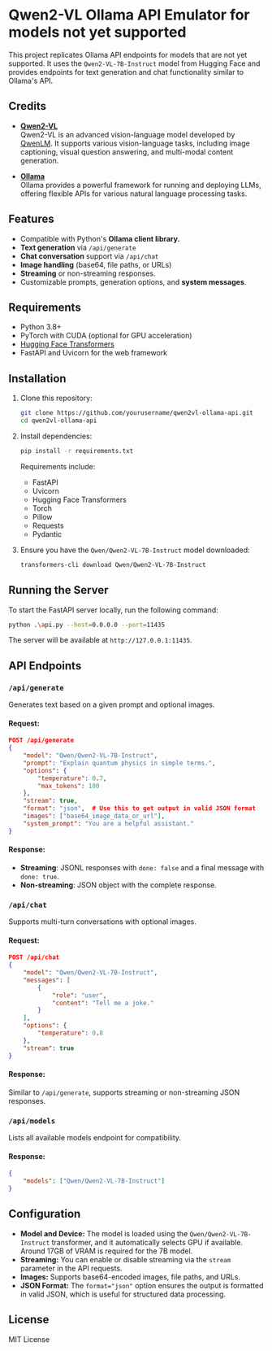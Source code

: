 # Qwen2-VL Ollama API Emulator for models not yet supported

This project replicates Ollama API endpoints for models that are not yet supported. It uses the `Qwen2-VL-7B-Instruct` model from Hugging Face and provides endpoints for text generation and chat functionality similar to Ollama's API.

## Credits

- **[Qwen2-VL](https://github.com/QwenLM/Qwen2-VL)**  
  Qwen2-VL is an advanced vision-language model developed by [QwenLM](https://github.com/QwenLM). It supports various vision-language tasks, including image captioning, visual question answering, and multi-modal content generation.

- **[Ollama](https://ollama.com/)**  
  Ollama provides a powerful framework for running and deploying LLMs, offering flexible APIs for various natural language processing tasks.

## Features

- Compatible with Python's **Ollama client library.**
- **Text generation** via `/api/generate`
- **Chat conversation** support via `/api/chat`
- **Image handling** (base64, file paths, or URLs)
- **Streaming** or non-streaming responses.
- Customizable prompts, generation options, and **system messages**.

## Requirements

- Python 3.8+
- PyTorch with CUDA (optional for GPU acceleration)
- [Hugging Face Transformers](https://github.com/huggingface/transformers)
- FastAPI and Uvicorn for the web framework

## Installation

1. Clone this repository:

   ```bash
   git clone https://github.com/yourusername/qwen2vl-ollama-api.git
   cd qwen2vl-ollama-api
   ```

2. Install dependencies:

   ```bash
   pip install -r requirements.txt
   ```

   Requirements include:
   - FastAPI
   - Uvicorn
   - Hugging Face Transformers
   - Torch
   - Pillow
   - Requests
   - Pydantic

3. Ensure you have the `Qwen/Qwen2-VL-7B-Instruct` model downloaded:

   ```bash
   transformers-cli download Qwen/Qwen2-VL-7B-Instruct
   ```

## Running the Server

To start the FastAPI server locally, run the following command:

```bash
python .\api.py --host=0.0.0.0 --port=11435
```

The server will be available at `http://127.0.0.1:11435`.

## API Endpoints

### `/api/generate`

Generates text based on a given prompt and optional images.

#### Request:

```json
POST /api/generate
{
    "model": "Qwen/Qwen2-VL-7B-Instruct",
    "prompt": "Explain quantum physics in simple terms.",
    "options": {
        "temperature": 0.7,
        "max_tokens": 100
    },
    "stream": true,
    "format": "json",  # Use this to get output in valid JSON format
    "images": ["base64_image_data_or_url"],
    "system_prompt": "You are a helpful assistant."
}
```

#### Response:

- **Streaming**: JSONL responses with `done: false` and a final message with `done: true`.
- **Non-streaming**: JSON object with the complete response.

### `/api/chat`

Supports multi-turn conversations with optional images.

#### Request:

```json
POST /api/chat
{
    "model": "Qwen/Qwen2-VL-7B-Instruct",
    "messages": [
        {
            "role": "user",
            "content": "Tell me a joke."
        }
    ],
    "options": {
        "temperature": 0.8
    },
    "stream": true
}
```

#### Response:

Similar to `/api/generate`, supports streaming or non-streaming JSON responses.

### `/api/models`

Lists all available models endpoint for compatibility.

#### Response:

```json
{
    "models": ["Qwen/Qwen2-VL-7B-Instruct"]
}
```

## Configuration

- **Model and Device:** The model is loaded using the `Qwen/Qwen2-VL-7B-Instruct` transformer, and it automatically selects GPU if available. Around 17GB of VRAM is required for the 7B model.
- **Streaming:** You can enable or disable streaming via the `stream` parameter in the API requests.
- **Images:** Supports base64-encoded images, file paths, and URLs.
- **JSON Format:** The `format="json"` option ensures the output is formatted in valid JSON, which is useful for structured data processing.

## License

MIT License

